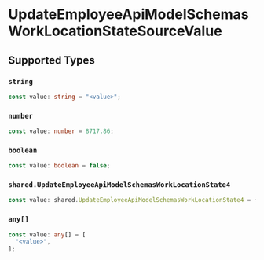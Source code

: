 # UpdateEmployeeApiModelSchemasWorkLocationStateSourceValue


## Supported Types

### `string`

```typescript
const value: string = "<value>";
```

### `number`

```typescript
const value: number = 8717.86;
```

### `boolean`

```typescript
const value: boolean = false;
```

### `shared.UpdateEmployeeApiModelSchemasWorkLocationState4`

```typescript
const value: shared.UpdateEmployeeApiModelSchemasWorkLocationState4 = {};
```

### `any[]`

```typescript
const value: any[] = [
  "<value>",
];
```

